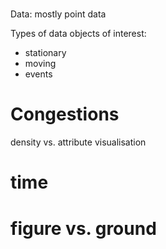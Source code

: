 #

Data: mostly point data

Types of data objects of interest:
- stationary
- moving
- events

# Congestions

density vs. attribute visualisation


# time

# figure vs. ground

